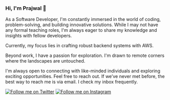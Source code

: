 ### Hi, I'm Prajwal 👋
As a Software Developer, I'm constantly immersed in the world of coding, problem-solving, and building innovative solutions. 
While I may not have any formal teaching roles, I'm always eager to share my knowledge and insights with fellow developers.

Currently, my focus lies in crafting robust backend systems with AWS.

Beyond work, I have a passion for exploration. I'm drawn to remote corners where the landscapes are untouched.

I'm always open to connecting with like-minded individuals and exploring exciting opportunities. Feel free to reach out.
If we’ve never met before, the best way to reach me is via email. I check my inbox frequently.

[![Follow me on Twitter](https://img.shields.io/twitter/follow/_prajwal_arora?style=social)](https://twitter.com/_prajwal_arora) [![Follow me on Instagram](https://img.shields.io/badge/Follow-Instagram-grey?style=sociale&logo=instagram)](https://www.instagram.com/1ifeandbeyond/)

